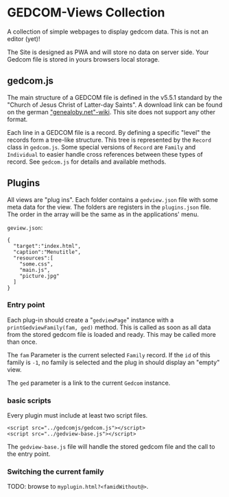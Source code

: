 # GEDCOM-Views Collection

A collection of simple webpages to display gedcom data. This is not an editor (yet)!

The Site is designed as PWA and will store no data on server side. Your Gedcom file is stored in yours browsers local storage.

## gedcom.js

The main structure of a GEDCOM file is defined in the v5.5.1 standard by
the "Church of Jesus Christ of Latter-day Saints".
A download link can be found on the german
["genealoby.net"-wiki](http://wiki-de.genealogy.net/Gedcom). 
This site does not support any other format.

Each line in a GEDCOM file is a record. By defining a specific "level" the
records form a tree-like structure. This tree is represented by the
`Record` class in `gedcom.js`. Some special versions of `Record` are
`Family` and `Individual` to easier handle cross references between these
types of record. See `gedcom.js` for details and available methods.


## Plugins

All views are "plug ins". Each folder contains a `gedview.json` file with some
meta data for the view. The folders are registers in the `plugins.json` file.
The order in the array will be the same as in the applications' menu.

`geview.json`:

    {
      "target":"index.html",
      "caption":"Menutitle",
      "resources":[
        "some.css",
        "main.js",
        "picture.jpg"
      ]
    }

### Entry point

Each plug-in should create a "`gedviewPage`" instance with a
`printGedviewFamily(fam, ged)` method. This is called as soon as all
data from the stored gedcom file is loaded and ready. This may be called
more than once.

The `fam` Parameter is the current selected `Family` record.
If the `id` of this family is `-1`, no family is selected and the plug in
should display an "empty" view.

The `ged` parameter is a link to the current `Gedcom` instance.


### basic scripts

Every plugin must include at least two script files.

    <script src="../gedcomjs/gedcom.js"></script>
    <script src="../gedview-base.js"></script>

The `gedview-base.js` file will handle the stored gedcom file and the call
to the entry point.


### Switching the current family

TODO: browse to `myplugin.html?<famidWithout@>`.
